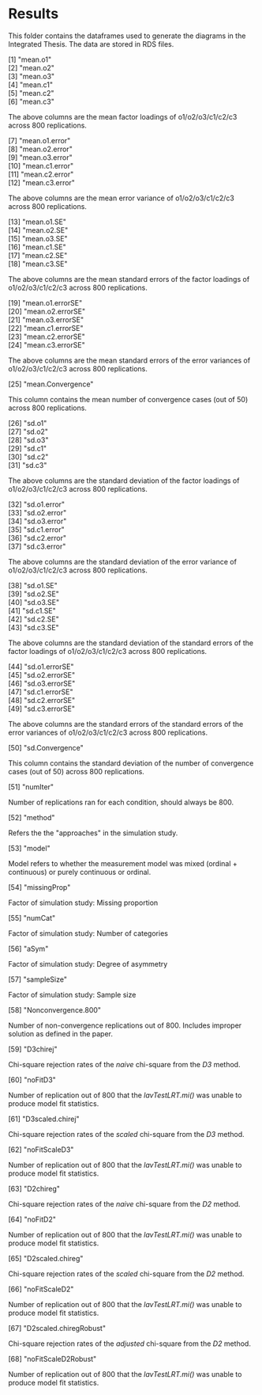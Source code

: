 # Results
This folder contains the dataframes used to generate the diagrams in the Integrated Thesis.
The data are stored in RDS files.

 [1] "mean.o1"     
 [2] "mean.o2"              
 [3] "mean.o3"              
 [4] "mean.c1"              
 [5] "mean.c2"              
 [6] "mean.c3"      
 
 The above columns are the mean factor loadings of o1/o2/o3/c1/c2/c3 across 800 replications.
 
 [7] "mean.o1.error"        
 [8] "mean.o2.error"        
 [9] "mean.o3.error"        
[10] "mean.c1.error"        
[11] "mean.c2.error"        
[12] "mean.c3.error"      

The above columns are the mean error variance of o1/o2/o3/c1/c2/c3 across 800 replications.

[13] "mean.o1.SE"           
[14] "mean.o2.SE"           
[15] "mean.o3.SE"           
[16] "mean.c1.SE"           
[17] "mean.c2.SE"           
[18] "mean.c3.SE"           

The above columns are the mean standard errors of the factor loadings of o1/o2/o3/c1/c2/c3 across 800 replications.

[19] "mean.o1.errorSE"      
[20] "mean.o2.errorSE"      
[21] "mean.o3.errorSE"      
[22] "mean.c1.errorSE"      
[23] "mean.c2.errorSE"      
[24] "mean.c3.errorSE"      

The above columns are the mean standard errors of the error variances of o1/o2/o3/c1/c2/c3 across 800 replications.

[25] "mean.Convergence"     

This column contains the mean number of convergence cases (out of 50) across 800 replications.

[26] "sd.o1"                
[27] "sd.o2"                
[28] "sd.o3"                
[29] "sd.c1"                
[30] "sd.c2"                
[31] "sd.c3"                

The above columns are the standard deviation of the factor loadings of o1/o2/o3/c1/c2/c3 across 800 replications.

[32] "sd.o1.error"          
[33] "sd.o2.error"          
[34] "sd.o3.error"          
[35] "sd.c1.error"          
[36] "sd.c2.error"          
[37] "sd.c3.error"          

The above columns are the standard deviation of the error variance of o1/o2/o3/c1/c2/c3 across 800 replications.

[38] "sd.o1.SE"             
[39] "sd.o2.SE"             
[40] "sd.o3.SE"             
[41] "sd.c1.SE"             
[42] "sd.c2.SE"             
[43] "sd.c3.SE"             

The above columns are the standard deviation of the standard errors of the factor loadings of o1/o2/o3/c1/c2/c3 across 800 replications.

[44] "sd.o1.errorSE"        
[45] "sd.o2.errorSE"        
[46] "sd.o3.errorSE"        
[47] "sd.c1.errorSE"        
[48] "sd.c2.errorSE"        
[49] "sd.c3.errorSE"        

The above columns are the standard errors of the standard errors of the error variances of o1/o2/o3/c1/c2/c3 across 800 replications.

[50] "sd.Convergence"      

This column contains the standard deviation of the number of convergence cases (out of 50) across 800 replications.

[51] "numIter"              

Number of replications ran for each condition, should always be 800.

[52] "method"               

Refers the the "approaches" in the simulation study.

[53] "model"                

Model refers to whether the measurement model was mixed (ordinal + continuous) or purely continuous or ordinal.

[54] "missingProp"     

Factor of simulation study: Missing proportion

[55] "numCat"            

Factor of simulation study: Number of categories

[56] "aSym"      

Factor of simulation study: Degree of asymmetry

[57] "sampleSize"           

Factor of simulation study: Sample size

[58] "Nonconvergence.800"   

Number of non-convergence replications out of 800. Includes improper solution as defined in the paper.

[59] "D3chirej"             

Chi-square rejection rates of the *naive* chi-square from the *D3* method.

[60] "noFitD3"              

Number of replication out of 800 that the *lavTestLRT.mi()* was unable to produce model fit statistics.

[61] "D3scaled.chirej"      

Chi-square rejection rates of the *scaled* chi-square from the *D3* method.

[62] "noFitScaleD3"         

Number of replication out of 800 that the *lavTestLRT.mi()* was unable to produce model fit statistics.

[63] "D2chireg"             

Chi-square rejection rates of the *naive* chi-square from the *D2* method.

[64] "noFitD2"              

Number of replication out of 800 that the *lavTestLRT.mi()* was unable to produce model fit statistics.

[65] "D2scaled.chireg"      

Chi-square rejection rates of the *scaled* chi-square from the *D2* method.

[66] "noFitScaleD2"         

Number of replication out of 800 that the *lavTestLRT.mi()* was unable to produce model fit statistics.


[67] "D2scaled.chiregRobust"

Chi-square rejection rates of the *adjusted* chi-square from the *D2* method.

[68] "noFitScaleD2Robust"   

Number of replication out of 800 that the *lavTestLRT.mi()* was unable to produce model fit statistics.

